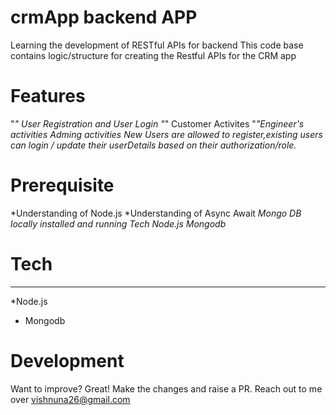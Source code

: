 # crmApp backend APP

Learning the development of RESTful APIs for backend
This code base contains logic/structure for creating the Restful APIs for the CRM app

# Features
"*" User Registration and User Login
"*" Customer Activites
"*"Engineer's activities
Adming activities
New Users are allowed to register,existing users can login / update their userDetails based on their authorization/role.*

# Prerequisite
*Understanding of Node.js
*Understanding of Async Await
*Mongo DB locally installed and running
Tech
Node.js
Mongodb*

# Tech
***
*Node.js
* Mongodb

# Development
Want to improve? Great! Make the changes and raise a PR. Reach out to me over vishnuna26@gmail.com

